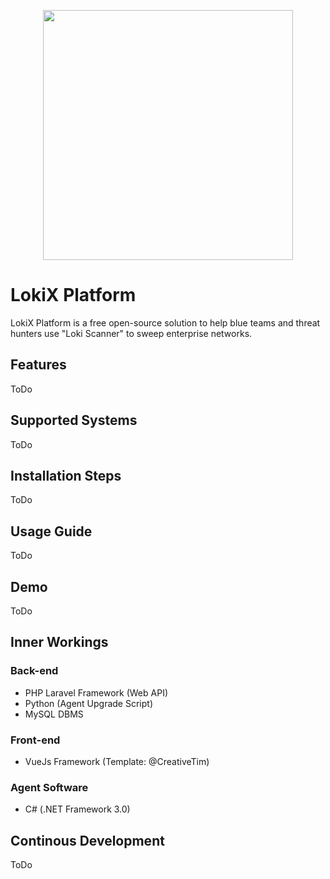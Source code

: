 <p align="center"><img src="https://res.cloudinary.com/dtfbvvkyp/image/upload/v1566331377/laravel-logolockup-cmyk-red.svg" width="400"></p>

# LokiX Platform
LokiX Platform is a free open-source solution to help blue teams and threat hunters use "Loki Scanner" to sweep enterprise networks.

## Features
ToDo

## Supported Systems
ToDo

## Installation Steps
ToDo

## Usage Guide
ToDo

## Demo
ToDo

## Inner Workings
### Back-end
- PHP Laravel Framework (Web API)
- Python (Agent Upgrade Script)
- MySQL DBMS
### Front-end
- VueJs Framework (Template: @CreativeTim)
### Agent Software
- C# (.NET Framework 3.0)

## Continous Development
ToDo




